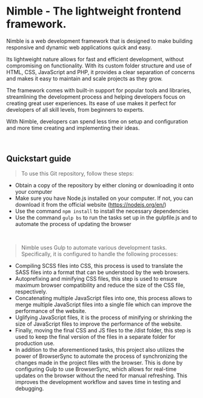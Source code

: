 # Nimble - The lightweight frontend framework.

Nimble is a web development framework that is designed to make building responsive and dynamic web applications quick and easy. 

Its lightweight nature allows for fast and efficient development, without compromising on functionality. With its custom folder structure and use of HTML, CSS, JavaScript and PHP, it provides a clear separation of concerns and makes it easy to maintain and scale projects as they grow. 

The framework comes with built-in support for popular tools and libraries, streamlining the development process and helping developers focus on creating great user experiences. Its ease of use makes it perfect for developers of all skill levels, from beginners to experts. 

With Nimble, developers can spend less time on setup and configuration and more time creating and implementing their ideas.

<br/>

## Quickstart guide

> To use this Git repository, follow these steps:
* Obtain a copy of the repository by either cloning or downloading it onto your computer
* Make sure you have Node.js installed on your computer. If not, you can download it from the official website (https://nodejs.org/en/)
* Use the command `npm install` to install the necessary dependencies
* Use the command `gulp bs` to run the tasks set up in the gulpfile.js and to automate the process of updating the browser 

<br/>

> Nimble uses Gulp to automate various development tasks. Specifically, it is configured to handle the following processes:

* Compiling SCSS files into CSS, this process is used to translate the SASS files into a format that can be understood by the web browsers.
* Autoprefixing and minifying CSS files, this step is used to ensure maximum browser compatibility and reduce the size of the CSS file, respectively.
* Concatenating multiple JavaScript files into one, this process allows to merge multiple JavaScript files into a single file which can improve the performance of the website.
* Uglifying JavaScript files, it is the process of minifying or shrinking the size of JavaScript files to improve the performance of the website.
* Finally, moving the final CSS and JS files to the /dist folder, this step is used to keep the final version of the files in a separate folder for production use.
* In addition to the aforementioned tasks, this project also utilizes the power of BrowserSync to automate the process of synchronizing the changes made in the project files with the browser. This is done by configuring Gulp to use BrowserSync, which allows for real-time updates on the browser without the need for manual refreshing. This improves the development workflow and saves time in testing and debugging.
